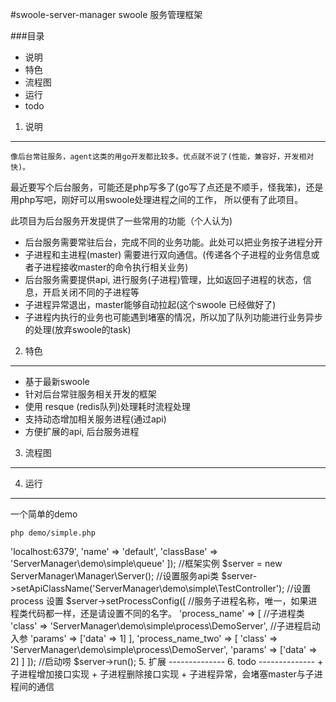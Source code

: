 #swoole-server-manager
swoole 服务管理框架


###目录
* 说明
* 特色
* 流程图
* 运行
* todo


1. 说明
--------------
    像后台常驻服务，agent这类的用go开发都比较多。优点就不说了(性能，兼容好，开发相对快)。
最近要写个后台服务，可能还是php写多了(go写了点还是不顺手，怪我笨)，还是用php写吧，刚好可以用swoole处理进程之间的工作，
所以便有了此项目。

此项目为后台服务开发提供了一些常用的功能（个人认为)

+ 后台服务需要常驻后台，完成不同的业务功能。此处可以把业务按子进程分开
+ 子进程和主进程(master) 需要进行双向通信。(传递各个子进程的业务信息或者子进程接收master的命令执行相关业务)
+ 后台服务需要提供api, 进行服务(子进程)管理，比如返回子进程的状态，信息，开启关闭不同的子进程等
+ 子进程异常退出，master能够自动拉起(这个swoole 已经做好了)
+ 子进程内执行的业务也可能遇到堵塞的情况，所以加了队列功能进行业务异步的处理(放弃swoole的task)



2. 特色
--------------
+ 基于最新swoole
+ 针对后台常驻服务相关开发的框架
+ 使用 resque (redis队列)处理耗时流程处理
+ 支持动态增加相关服务进程(通过api)
+ 方便扩展的api, 后台服务进程


3. 流程图
--------------



4. 运行
--------------
一个简单的demo

    php demo/simple.php

   <?php

   require dirname(__DIR__) . '/autoload.php';


    //队列的基本设置
    ServerManager\Queue\Queue::setConfig([
        'host' => 'localhost:6379',
        'name' => 'default',
        'classBase' => 'ServerManager\demo\simple\queue'
    ]);
    
    //框架实例
    $server = new ServerManager\Manager\Server();
    
    //设置服务api类
    $server->setApiClassName('ServerManager\demo\simple\TestController');
    
    //设置 process 设置
    $server->setProcessConfig([
    
        //服务子进程名称，唯一，如果进程类代码都一样，还是请设置不同的名字。
        'process_name' => [
            //子进程类
            'class' => 'ServerManager\demo\simple\process\DemoServer',
            //子进程启动入参
            'params' => ['data' => 1]
    
        ],
    
        'process_name_two' => [
            'class' => 'ServerManager\demo\simple\process\DemoServer',
            'params' => ['data' => 2]
        ]
    
    
    ]);
    
    //启动唠
    $server->run();


5. 扩展
--------------



6. todo
--------------
+ 子进程增加接口实现
+ 子进程删除接口实现
+ 子进程异常，会堵塞master与子进程间的通信






